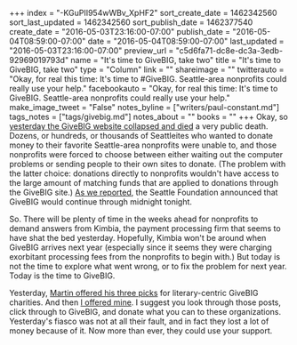 +++
index = "-KGuPII954wWBv_XpHF2"
sort_create_date = 1462342560
sort_last_updated = 1462342560
sort_publish_date = 1462377540
create_date = "2016-05-03T23:16:00-07:00"
publish_date = "2016-05-04T08:59:00-07:00"
date = "2016-05-04T08:59:00-07:00"
last_updated = "2016-05-03T23:16:00-07:00"
preview_url = "c5d6fa71-dc8e-dc3a-3edb-92969019793d"
name = "It's time to GiveBIG, take two"
title = "It's time to GiveBIG, take two"
type = "Column"
link = ""
shareimage = ""
twitterauto = "Okay, for real this time: It's time to #GiveBIG. Seattle-area nonprofits could really use your help."
facebookauto = "Okay, for real this time: It's time to GiveBIG. Seattle-area nonprofits could really use your help."
make_image_tweet = "False"
notes_byline = ["writers/paul-constant.md"]
tags_notes = ["tags/givebig.md"]
notes_about = ""
books = ""
+++
Okay, so [yesterday the GiveBIG website collapsed and died](http://seattlereviewofbooks.com/notes/2016/05/03/a-quick-note-on-problems-with-givebig/) a very public death. Dozens, or hundreds, or thousands of Seattleites who wanted to donate money to their favorite Seattle-area nonprofits were unable to, and those nonprofits were forced to choose between either waiting out the computer problems or sending people to their own sites to donate. (The problem with the latter choice: donations directly to nonprofits wouldn't have access to the large amount of matching funds that are applied to donations through the GiveBIG site.) [As we reported](http://seattlereviewofbooks.com/notes/2016/05/03/a-quick-note-on-problems-with-givebig/), the Seattle Foundation announced that GiveBIG would continue through midnight tonight.

So. There will be plenty of time in the weeks ahead for nonprofits to demand answers from Kimbia, the payment processing firm that seems to have shat the bed yesterday. Hopefully, Kimbia won't be around when GiveBIG arrives next year (especially since it seems they were charging exorbitant processing fees from the nonprofits to begin with.) But today is not the time to explore what went wrong, or to fix the problem for next year. Today is the time to GiveBIG.

Yesterday, [Martin offered his three picks](http://seattlereviewofbooks.com/notes/2016/05/03/martins-picks-for-givebig/) for literary-centric GiveBIG charities. And then [I offered mine](http://seattlereviewofbooks.com/notes/2016/05/03/pauls-picks-for-givebig/). I suggest you look through those posts, click through to GiveBIG, and donate what you can to these organizations. Yesterday's fiasco was not at all their fault, and in fact they lost a lot of money because of it. Now more than ever, they could use your support.

